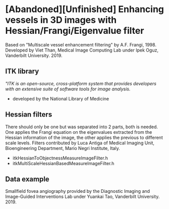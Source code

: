 # [Abandoned][Unfinished] Enhancing vessels in 3D images with Hessian/Frangi/Eigenvalue filter<br>
Based on "Multiscale vessel enhancement filtering" by A.F. Frangi, 1998.<br>
Developed by Viet Than, Medical Image Computing Lab under Ipek Oguz, Vanderbilt University. 2019.
## ITK library<br>
<i>"ITK is an open-source, cross-platform system that provides developers with an extensive suite of software tools for image analysis.</i><br>
 - developed by the National Library of Medicine<br>
## Hessian filters<br>
There should only be one but was separated into 2 parts, both is needed. One applies the Frangi equation on the eigenvalues extracted from the Hessian information of the image, the other applies the previous to different scale levels. Filters contributed by Luca Antiga of Medical Imaging Unit, Bioengineering Department, Mario Negri Institute, Italy.<br>
 - itkHessianToObjectnessMeasureImageFilter.h<br>
 - itkMultiScaleHessianBasedMeasureImageFilter.h<br>
## Data example<br>
Smallfield fovea angiography provided by the Diagnostic Imaging and Image-Guided Interventions Lab under Yuankai Tao, Vanderbilt University. 2019.<br>
